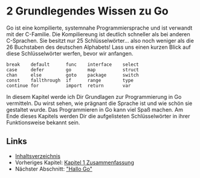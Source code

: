 # 2 Grundlegendes Wissen zu Go

Go ist eine kompilierte, systemnahe Programmiersprache und ist verwandt mit der C-Familie. Die Kompiliereung ist deutlich schneller als bei anderen C-Sprachen. Sie besitzt nur 25 Schlüsselwörter... also noch weniger als die 26 Buchstaben des deutschen Alphabets! Lass uns einen kurzen Blick auf diese Schlüsselwörter werfen, bevor wir anfangen.

```text
break    default      func    interface    select
case     defer        go      map          struct
chan     else         goto    package      switch
const    fallthrough  if      range        type
continue for          import  return       var
```

In diesem Kapitel werde ich Dir Grundlagen zur Programmierung in Go vermitteln. Du wirst sehen, wie prägnant die Sprache ist und wie schön sie gestaltet wurde. Das Programmieren in Go kann viel Spaß machen. Am Ende dieses Kapitels werden Dir die aufgelisteten Schlüsselwörter in ihrer Funktionsweise bekannt sein.

## Links

* [Inhaltsverzeichnis](preface.md)
* Vorheriges Kapitel: [Kapitel 1 Zusammenfassung](01.5.md)
* Nächster Abschnitt: ["Hallo Go"](02.1.md)

